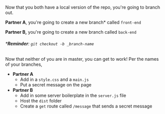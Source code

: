 
Now that you both have a local version of the repo, you're going to branch out.

  

**Partner A**, you're going to create a new branch* called `front-end`

  

**Partner B,** you're going to create a new branch called `back-end`

###### ***Reminder**: `git checkout -b _branch-name`

  

Now that neither of you are in master, you can get to work! Per the names of your branches,

-   **Partner A**
    -   Add in a `style.css` and a `main.js`
    -   Put a secret message on the page
-   **Partner B**
    -   Add in some server boilerplate in the `server.js` file
    -   Host the `dist` folder
    -   Create a `get` route called `/message` that sends a secret message